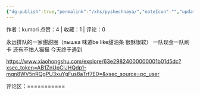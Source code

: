 ```yaml
---
{"dg-publish":true,"permalink":"/xhs/pyshechnaya/","noteIcon":"","updated":"2025-03-17T22:37:27.061+08:00"}
---
```


作者：kumori
点赞：4   |   收藏：1   |   评论：0

永远排队的一家甜甜圈（пышка 味道be like甜油条 很酥很软）
一队现金一队刷卡
还有不怕人猫猫 今天终于遇到

https://www.xiaohongshu.com/explore/63e29824000000001b01d5dc?xsec_token=AB1ZnUpCIJHQdp1-mqn8WV5nRQgPU3xuYgFus8aTrf7E0=&xsec_source=pc_user

评论区：===========

